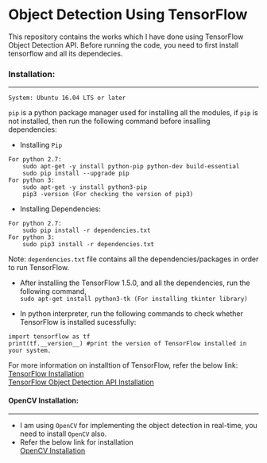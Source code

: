 # Object Detection Using TensorFlow  
This repository contains the works which I have done using TensorFlow Object Detection API. Before running the code, you need to first install tensorflow and all its dependecies.  

### Installation: ###
- - - -
```System: Ubuntu 16.04 LTS or later```  

``pip`` is a python package manager used for installing all the modules, if ``pip`` is not installed, then run the following command before insalling dependencies:  

 * Installing ```Pip```  
```
For python 2.7:
	sudo apt-get -y install python-pip python-dev build-essential  
	sudo pip install --upgrade pip  
For python 3:  
	sudo apt-get -y install python3-pip  
	pip3 -version (For checking the version of pip3)  
```
 * Installing Dependencies:  
```
For python 2.7:  
	sudo pip install -r dependencies.txt  
For python 3:  
	sudo pip3 install -r dependencies.txt  
```
Note: ```dependencies.txt``` file contains all the dependencies/packages in order to run TensorFlow.  
* After installing the TensorFlow 1.5.0, and all the dependencies, run the following command,  
	``sudo apt-get install python3-tk (For installing tkinter library)``  

* In python interpreter, run the following commands to check whether TensorFlow is installed sucessfully:  
```
import tensorflow as tf
print(tf.__version__) #print the version of TensorFlow installed in your system.
```

For more information on installtion of TensorFlow, refer the below link:  
[TensorFlow Installation](https://www.tensorflow.org/install/)  
[TensorFlow Object Detection API Installation](https://github.com/tensorflow/models/blob/master/research/object_detection/g3doc/installation.md)

#### OpenCV Installation: ####
- - - -
* I am using ``OpenCV`` for implementing the object detection in real-time, you need to install ``OpenCV`` also.  
* Refer the below link for installation  
[OpenCV Installation](https://www.pyimagesearch.com/2016/10/24/ubuntu-16-04-how-to-install-opencv/)  

